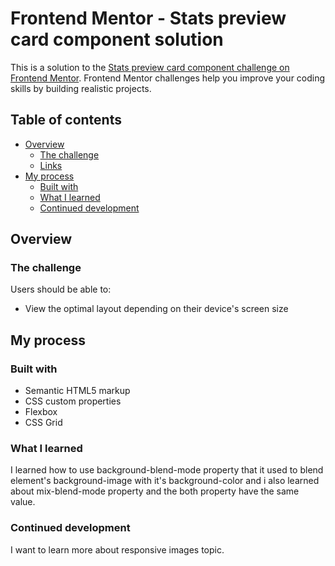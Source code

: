 # Frontend Mentor - Stats preview card component solution

This is a solution to the [Stats preview card component challenge on Frontend Mentor](https://www.frontendmentor.io/challenges/stats-preview-card-component-8JqbgoU62). Frontend Mentor challenges help you improve your coding skills by building realistic projects. 

## Table of contents

- [Overview](#overview)
  - [The challenge](#the-challenge)
  - [Links](#links)
- [My process](#my-process)
  - [Built with](#built-with)
  - [What I learned](#what-i-learned)
  - [Continued development](#continued-development)

## Overview

### The challenge

Users should be able to:

- View the optimal layout depending on their device's screen size


## My process

### Built with

- Semantic HTML5 markup
- CSS custom properties
- Flexbox
- CSS Grid

### What I learned

I learned how to use background-blend-mode property that it used to blend element's background-image with it's background-color and i also learned about mix-blend-mode property and the both property have the same value.

### Continued development

I want to learn more about responsive images topic.